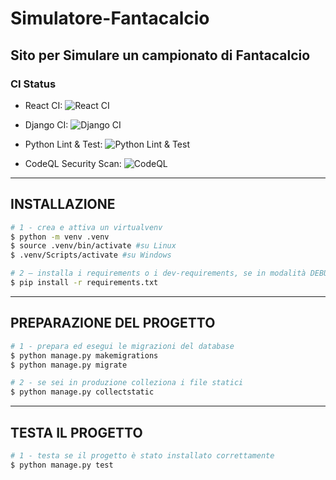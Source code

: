 # Simulatore-Fantacalcio

## Sito per Simulare un campionato di Fantacalcio

### CI Status

- React CI:
  ![React CI](https://github.com/Sviluppatori-ITS/Simulatore-Fantacalcio/actions/workflows/react-ci.yml/badge.svg)

- Django CI:
  ![Django CI](https://github.com/Sviluppatori-ITS/Simulatore-Fantacalcio/actions/workflows/django.yml/badge.svg)

- Python Lint & Test:
  ![Python Lint & Test](https://github.com/Sviluppatori-ITS/Simulatore-Fantacalcio/actions/workflows/python-lint-test.yml/badge.svg)

- CodeQL Security Scan:
  ![CodeQL](https://github.com/Sviluppatori-ITS/Simulatore-Fantacalcio/actions/workflows/codeql.yml/badge.svg)

---

## INSTALLAZIONE

```bash
# 1 - crea e attiva un virtualvenv
$ python -m venv .venv
$ source .venv/bin/activate #su Linux
$ .venv/Scripts/activate #su Windows

# 2 – installa i requirements o i dev-requirements, se in modalità DEBUG
$ pip install -r requirements.txt
```

---

## PREPARAZIONE DEL PROGETTO

```bash
# 1 - prepara ed esegui le migrazioni del database
$ python manage.py makemigrations
$ python manage.py migrate

# 2 - se sei in produzione colleziona i file statici
$ python manage.py collectstatic
```

---

## TESTA IL PROGETTO

```bash
# 1 - testa se il progetto è stato installato correttamente
$ python manage.py test
```
